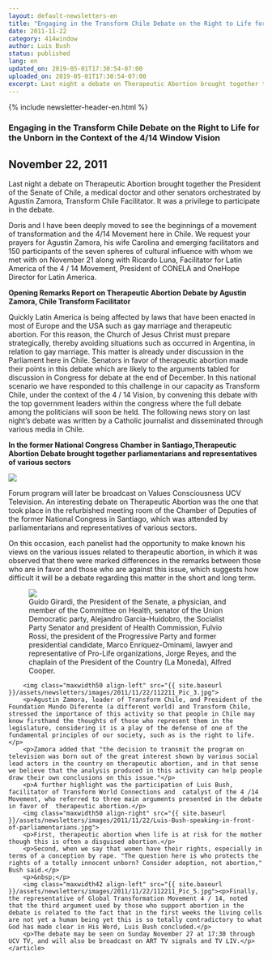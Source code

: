 ```yaml
---
layout: default-newsletters-en
title: "Engaging in the Transform Chile Debate on the Right to Life for the Unborn in the Context of the 4/14 Window Vision"
date: 2011-11-22
category: 414window
author: Luis Bush
status: published
lang: en
updated_on: 2019-05-01T17:30:54-07:00
uploaded_on: 2019-05-01T17:30:54-07:00
excerpt: Last night a debate on Therapeutic Abortion brought together the President of the Senate of Chile, a medical doctor and other senators orchestrated by Agustin Zamora, Transform Chile Facilitator. It was a privilege to participate in the debate. Doris and I have been deeply moved to see the beginnings of a movement of transformation and the 4/14 Movement here in Chile. We request your prayers for Agustin Zamora, his wife Carolina and emerging facilitators and 150 participants of the seven spheres of cultural influence with whom we met with on November 21 along with Ricardo Luna, Facilitator for Latin America of the 4 / 14 Movement, President of CONELA and OneHope Director for Latin America.
---
```

<article class="document-container" data-publication-date="{{page.date}}" data-uploaded-on="{{page.uploaded_on}}" data-updated-on="{{page.updated_on}}" data-category="{{page.category}}">
<div id="newsletter">
{% include newsletter-header-en.html %}
	<article>
	    <h1>Engaging in the Transform Chile Debate on the Right to Life for the Unborn in the Context of the 4/14 Window Vision</h1>
		<h2 id="article-date"><time datetime="2011-11-22">November 22, 2011</time></h2>
		<p id="first-paragraph">Last night a debate on Therapeutic Abortion brought together the President of the Senate of Chile, a medical doctor and other senators orchestrated by Agustin Zamora, Transform Chile Facilitator. It was a privilege to participate in the debate.</p>
		<p>Doris and I have been deeply moved to see the beginnings of a movement of transformation and the 4/14 Movement here in Chile. We request your prayers for Agustin Zamora, his wife Carolina and emerging facilitators and 150 participants of the seven spheres of cultural influence with whom we met with on November 21 along with Ricardo Luna, Facilitator for Latin America of the 4 / 14 Movement, President of CONELA and OneHope Director for Latin America.</p>
		<p><strong>Opening Remarks Report on Therapeutic Abortion Debate by Agustin Zamora, Chile Transform Facilitator</strong></p>
		<p>Quickly Latin America is being affected by laws that have been enacted in most of Europe and the USA such as gay marriage and therapeutic abortion. For this reason, the Church of Jesus Christ must prepare strategically, thereby avoiding situations such as occurred in Argentina, in relation to gay marriage. This matter is already under discussion in the Parliament here in Chile. Senators in favor of therapeutic abortion made their points in this debate which are likely to the arguments tabled for discussion in Congress for debate at the end of December. In this national scenario we have responded to this challenge in our capacity as Transform Chile, under the context of the 4 / 14 Vision, by convening this debate with the top government leaders within the congress where the full debate among the politicians will soon be held.  The following news story on last night’s debate was written  by a Catholic journalist and disseminated through various media in Chile.</p>
		<p><strong>In the former National Congress Chamber in Santiago,Therapeutic Abortion Debate brought together parliamentarians and representatives of various sectors</strong></p>
		<img class="maxwidth50 align-left" src="{{ site.baseurl }}/assets/newsletters/images/2011/11/22/112211_Pic_1.jpg">
		<p>Forum program will later be broadcast on Values Consciousness UCV Television. An interesting debate on Therapeutic Abortion was the one that took place in the refurbished meeting room of the Chamber of Deputies of the former National Congress in Santiago, which was attended by parliamentarians and representatives of various sectors.</p>
		<p>On this occasion, each panelist had the opportunity to make known his views on the various issues related to therapeutic abortion, in which it was observed that there were marked differences in the remarks between those who are in favor and those who are against this issue, which suggests how difficult it will be a debate regarding this matter in the short and long term.</p>
		<figure class="maxwidth100 align-center">
			<img src="{{ site.baseurl }}/assets/newsletters/images/2011/11/22/112211_Pic_2.jpg">
			<figcaption>Guido Girardi, the President of the Senate, a physician, and member of the Committee on Health, senator of the Union Democratic party, Alejandro Garcia-Huidobro, the Socialist Party Senator and president of Health Commission, Fulvio Rossi, the president of the Progressive Party and former presidential candidate, Marco Enríquez-Ominami, lawyer and representative of Pro-Life organizations, Jorge Reyes, and the chaplain of the President of the Country (La Moneda), Alfred Cooper.</figcaption>
		</figure>

		<img class="maxwidth50 align-left" src="{{ site.baseurl }}/assets/newsletters/images/2011/11/22/112211_Pic_3.jpg">
		<p>Agustin Zamora, leader of Transform Chile, and President of the Foundation Mundo Diferente (a different world) and Transform Chile, stressed the importance of this activity so that people in Chile may know firsthand the thoughts of those who represent them in the legislature, considering it is a play of the defense of one of the fundamental principles of our society, such as is the right to life.</p>
		<p>Zamora added that "the decision to transmit the program on television was born out of the great interest shown by various social lead actors in the country on therapeutic abortion, and in that sense we believe that the analysis produced in this activity can help people draw their own conclusions on this issue."</p>
		<p>A further highlight was the participation of Luis Bush, facilitator of Transform World Connections and  catalyst of the 4 /14 Movement, who referred to three main arguments presented in the debate in favor of  therapeutic abortion.</p>
		<img class="maxwidth50 align-right" src="{{ site.baseurl }}/assets/newsletters/images/2011/11/22/Luis-Bush-speaking-in-front-of-parliamentarians.jpg">
		<p>First, therapeutic abortion when life is at risk for the mother though this is often a disguised abortion.</p>
		<p>Second, when we say that women have their rights, especially in terms of a conception by rape. "The question here is who protects the rights of a totally innocent unborn? Consider adoption, not abortion," Bush said.</p>
		<p>&nbsp;</p>
		<img class="maxwidth42 align-left" src="{{ site.baseurl }}/assets/newsletters/images/2011/11/22/112211_Pic_5.jpg"><p>Finally, the representative of Global Transformation Movement 4 / 14, noted that the third argument used by those who support abortion in the debate is related to the fact that in the first weeks the living cells are not yet a human being yet this is so totally contradictory to what God has made clear in His Word, Luis Bush concluded.</p>
		<p>The debate may be seen on Sunday November 27 at 17:30 through UCV TV, and will also be broadcast on ART TV signals and TV LIV.</p>			
	</article>
</div>
</article>
